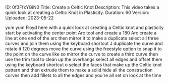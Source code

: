 ID: 0f3FfxYGiN0
Title: Create a Celtic Knot
Description: This video takes a quick look at creating a Celtic Knot in Plasticity.
Duration: 60
Version: 
Uploaded: 2023-05-22

yum yum Floyd here with a quick look at
creating a Celtic knot and plasticity
start by activating the center point Arc
tool and create a 180 Arc create a line
at one end of the arc then mirror it to
make a duplicate
select all three curves and join them
using the keyboard shortcut J duplicate
the curve and rotate it 120 degrees
move the curve using the freestyle
option to snap it to the point on the
curve like so
mirror the curve to create a third curve
then use the trim tool to clean up the
overhangs
select all edges and offset them using
the keyboard shortcut o
select the faces that make up the Celtic
knot pattern and then extrude them to
make a solid
hide all the construction curves then
add fillets to all the edges and you're
all set
oh look at the time
